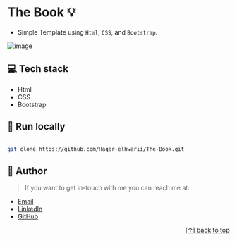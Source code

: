 # The Book :bulb:
<a name="readme-top"></a>
- Simple Template using `Html`, `CSS`, and `Bootstrap`.

![image](https://github.com/Hager-elhwarii/The-Book/assets/80959882/a588ea15-7308-4b3d-b328-ab4fa8868809)

## 💻 Tech stack

- Html
- CSS
- Bootstrap

##  🔐 Run locally 

```bash

git clone https://github.com/Hager-elhwarii/The-Book.git

```

## 🦄   Author
> If you want to get in-touch with me you can reach me at:

-  [Email](http://hager.a.elhawary@gmail.com/)
-  [LinkedIn](https://www.linkedin.com/in/hager-omar-elhawary/)
-  [GitHub](https://github.com/Hager-elhwarii)

  <p align="right"><a href="#readme-top">[↑] back to top</a></p>
